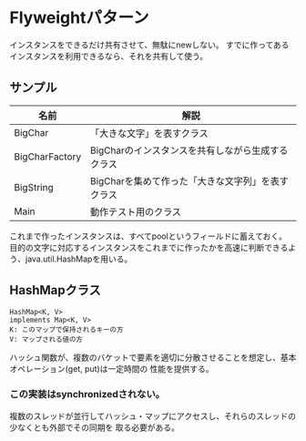  # Flyweightパターン
 インスタンスをできるだけ共有させて、無駄にnewしない。
 すでに作ってあるインスタンスを利用できるなら、それを共有して使う。

 ## サンプル
 |名前|解説|
 |---|---|
 |BigChar|「大きな文字」を表すクラス |
 |BigCharFactory|BigCharのインスタンスを共有しながら生成するクラス|
 |BigString|BigCharを集めて作った「大きな文字列」を表すクラス|
 |Main|動作テスト用のクラス|
 これまで作ったインスタンスは、すべてpoolというフィールドに蓄えておく。
 目的の文字に対応するインスタンスをこれまでに作ったかを高速に判断できるよう、java.util.HashMapを用いる。

## HashMapクラス
```
HashMap<K, V>
implements Map<K, V>
K: このマップで保持されるキーの方
V: マップされる値の方
```
ハッシュ関数が、複数のバケットで要素を適切に分散させることを想定し、基本オペレーション(get, put)は一定時間の
性能を提供する。

### この実装はsynchronizedされない。
複数のスレッドが並行してハッシュ・マップにアクセスし、それらのスレッドの少なくとも外部でその同期を
取る必要がある。